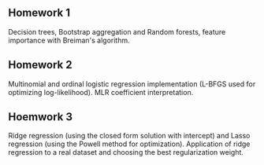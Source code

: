 ## Homework 1
Decision trees, Bootstrap aggregation and Random forests, feature importance with Breiman's algorithm.

## Homework 2
Multinomial and ordinal logistic regression implementation (L-BFGS used for optimizing log-likelihood). MLR coefficient interpretation.

## Hoemwork 3
Ridge regression (using the closed form solution with intercept) and Lasso regression (using the Powell method for optimization). Application of ridge regression to a real dataset and choosing the best regularization weight.
